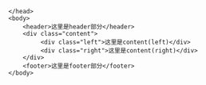 <!doctype html>
<html>
    <head>
        <meta charset="utf-8">
        <style>
            header
            {
                background-color: rgb(129, 216,209);
                height:66px;
            }
            .content
            {
                position:relative;
                height:666px;
            }
            .left
            {
                background-color: gold;
                float:left;
                width:50%;
                height:100%
            }
            .right
            {
                background-color: rgb(117, 117, 223);
                float:right；
                width: 50%; 
                height:100%;
            }
            footer{
                background-color: bisque;
                height:66px;
            }
        </style>

    </head>
    <body>
        <header>这里是header部分</header>
        <div class="content">      
             <div class="left">这里是content(left)</div>
             <div class="right">这里是content(right)</div>
        </div>
        <footer>这里是footer部分</footer>
    </body>
</html>
